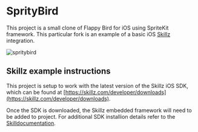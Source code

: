 # SprityBird

This project is a small clone of Flappy Bird for iOS using SpriteKit framework. This particular fork is an example of a basic iOS [Skillz](http://skillz.com/) integration.

![spritybird](http://i.imgur.com/T5cZrCP.gif)

## Skillz example instructions

This project is setup to work with the latest version of the Skillz iOS SDK, which can be found at [https://skillz.com/developer/downloads](https://skillz.com/developer/downloads).

Once the SDK is downloaded, the Skillz embedded framework will need to be added to project. For additional SDK installion details refer to the [Skilldocumentation](https://skillz.com/developer/docs/install_framework_ios).
